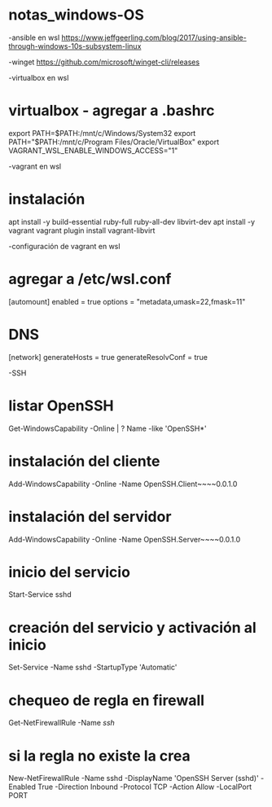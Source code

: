 # notas_windows-OS

-ansible en wsl 
https://www.jeffgeerling.com/blog/2017/using-ansible-through-windows-10s-subsystem-linux

-winget 
https://github.com/microsoft/winget-cli/releases

-virtualbox en wsl 
# virtualbox - agregar a .bashrc
export PATH=$PATH:/mnt/c/Windows/System32
export PATH="$PATH:/mnt/c/Program Files/Oracle/VirtualBox"
export VAGRANT_WSL_ENABLE_WINDOWS_ACCESS="1"

-vagrant en wsl
# instalación
apt install -y build-essential ruby-full ruby-all-dev libvirt-dev
apt install -y vagrant
vagrant plugin install vagrant-libvirt

-configuración de vagrant en wsl
# agregar a /etc/wsl.conf
[automount]
enabled = true
options = "metadata,umask=22,fmask=11"
# DNS
[network]
generateHosts = true
generateResolvConf = true

-SSH 
# listar OpenSSH
Get-WindowsCapability -Online | ? Name -like 'OpenSSH*'
# instalación del cliente
Add-WindowsCapability -Online -Name OpenSSH.Client~~~~0.0.1.0
# instalación del servidor
Add-WindowsCapability -Online -Name OpenSSH.Server~~~~0.0.1.0
# inicio del servicio
Start-Service sshd
# creación del servicio y activación al inicio
Set-Service -Name sshd -StartupType 'Automatic'
# chequeo de regla en firewall
Get-NetFirewallRule -Name *ssh*
# si la regla no existe la crea
New-NetFirewallRule -Name sshd -DisplayName 'OpenSSH Server (sshd)' -Enabled True -Direction Inbound -Protocol TCP -Action Allow -LocalPort PORT